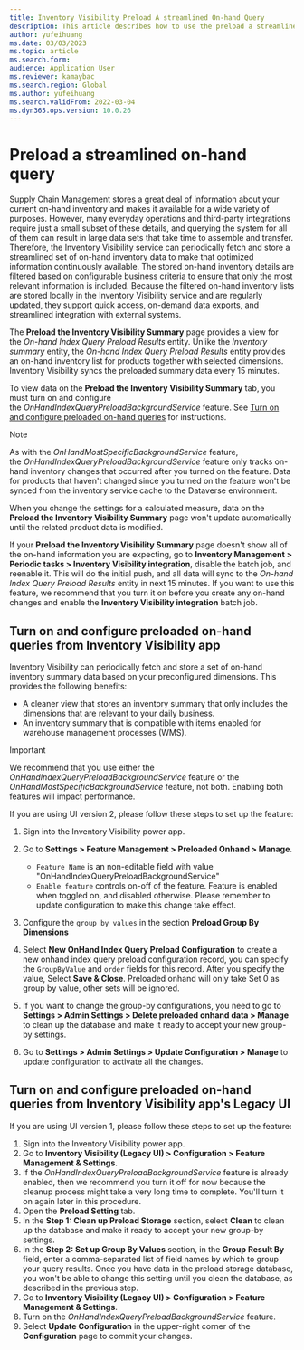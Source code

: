 ```yaml
---
title: Inventory Visibility Preload A streamlined On-hand Query
description: This article describes how to use the preload a streamlined on-hand query feature, which allows the customers to see preloaded on-hand query result according to the group by configuration they set.
author: yufeihuang
ms.date: 03/03/2023
ms.topic: article
ms.search.form:
audience: Application User
ms.reviewer: kamaybac
ms.search.region: Global
ms.author: yufeihuang
ms.search.validFrom: 2022-03-04
ms.dyn365.ops.version: 10.0.26
---
```


# <a name="preload-streamlined-onhand-query"></a>Preload a streamlined on-hand query

Supply Chain Management stores a great deal of information about your current on-hand inventory and makes it available for a wide variety of purposes. However, many everyday operations and third-party integrations require just a small subset of these details, and querying the system for all of them can result in large data sets that take time to assemble and transfer. Therefore, the Inventory Visibility service can periodically fetch and store a streamlined set of on-hand inventory data to make that optimized information continuously available. The stored on-hand inventory details are filtered based on configurable business criteria to ensure that only the most relevant information is included. Because the filtered on-hand inventory lists are stored locally in the Inventory Visibility service and are regularly updated, they support quick access, on-demand data exports, and streamlined integration with external systems.

The **Preload the Inventory Visibility Summary** page provides a view for the *On-hand Index Query Preload Results* entity. Unlike the *Inventory summary* entity, the *On-hand Index Query Preload Results* entity provides an on-hand inventory list for products together with selected dimensions. Inventory Visibility syncs the preloaded summary data every 15 minutes.

To view data on the **Preload the Inventory Visibility Summary** tab, you must turn on and configure the *OnHandIndexQueryPreloadBackgroundService* feature. See [Turn on and configure preloaded on-hand queries](#query-preload-configuration) for instructions.

> [!NOTE]
> As with the *OnHandMostSpecificBackgroundService* feature, the *OnHandIndexQueryPreloadBackgroundService* feature only tracks on-hand inventory changes that occurred after you turned on the feature. Data for products that haven't changed since you turned on the feature won't be synced from the inventory service cache to the Dataverse environment.
>
> When you change the settings for a calculated measure, data on the **Preload the Inventory Visibility Summary** page won't update automatically until the related product data is modified.
>
> If your **Preload the Inventory Visibility Summary** page doesn't show all of the on-hand information you are expecting, go to **Inventory Management > Periodic tasks > Inventory Visibility integration**, disable the batch job, and reenable it. This will do the initial push, and all data will sync to the *On-hand Index Query Preload Results* entity in next 15 minutes. If you want to use this feature, we recommend that you turn it on before you create any on-hand changes and enable the **Inventory Visibility integration** batch job.

## <a name="query-preload-configuration"></a>Turn on and configure preloaded on-hand queries from Inventory Visibility app

Inventory Visibility can periodically fetch and store a set of on-hand inventory summary data based on your preconfigured dimensions. This provides the following benefits:

- A cleaner view that stores an inventory summary that only includes the dimensions that are relevant to your daily business.
- An inventory summary that is compatible with items enabled for warehouse management processes (WMS).

> [!IMPORTANT]
> We recommend that you use either the *OnHandIndexQueryPreloadBackgroundService* feature or the *OnHandMostSpecificBackgroundService* feature, not both. Enabling both features will impact performance.

If you are using UI version 2, please follow these steps to set up the feature:

1. Sign into the Inventory Visibility power app.
1. Go to **Settings \> Feature Management \> Preloaded Onhand \> Manage**.
    - `Feature Name` is an non-editable field with value "OnHandIndexQueryPreloadBackgroundService"
    - `Enable feature` controls on-off of the feature. Feature is enabled when toggled on, and disabled otherwise. Please remember to update configuration to make this change take effect.

1. Configure the ```group by values``` in the section **Preload Group By Dimensions**
1. Select **New OnHand Index Query Preload Configuration** to create a new onhand index query preload configuration record, you can specify the ```GroupByValue``` and ```order``` fields for this record. After you specify the value, Select **Save & Close**. Preloaded onhand will only take Set 0 as group by value, other sets will be ignored.
1. If you want to change the group-by configurations, you need to go to **Settings \> Admin Settings \> Delete preloaded onhand data \> Manage** to clean up the database and make it ready to accept your new group-by settings.
1. Go to **Settings \> Admin Settings \> Update Configuration \> Manage** to update configuration to activate all the changes.

## Turn on and configure preloaded on-hand queries from Inventory Visibility app's Legacy UI

If you are using UI version 1, please follow these steps to set up the feature:

1. Sign into the Inventory Visibility power app.
1. Go to **Inventory Visibility (Legacy UI) \> Configuration \> Feature Management & Settings**.
1. If the *OnHandIndexQueryPreloadBackgroundService* feature is already enabled, then we recommend you turn it off for now because the cleanup process might take a very long time to complete. You'll turn it on again later in this procedure.
1. Open the **Preload Setting** tab.
1. In the **Step 1: Clean up Preload Storage** section, select **Clean** to clean up the database and make it ready to accept your new group-by settings.
1. In the **Step 2: Set up Group By Values** section, in the **Group Result By** field, enter a comma-separated list of field names by which to group your query results. Once you have data in the preload storage database, you won't be able to change this setting until you clean the database, as described in the previous step.
1. Go to **Inventory Visibility (Legacy UI) \> Configuration \> Feature Management & Settings**.
1. Turn on the *OnHandIndexQueryPreloadBackgroundService* feature.
1. Select **Update Configuration** in the upper-right corner of the **Configuration** page to commit your changes.
